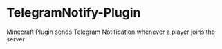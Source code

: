 # TelegramNotify-Plugin
Minecraft Plugin sends Telegram Notification whenever a player joins the server
